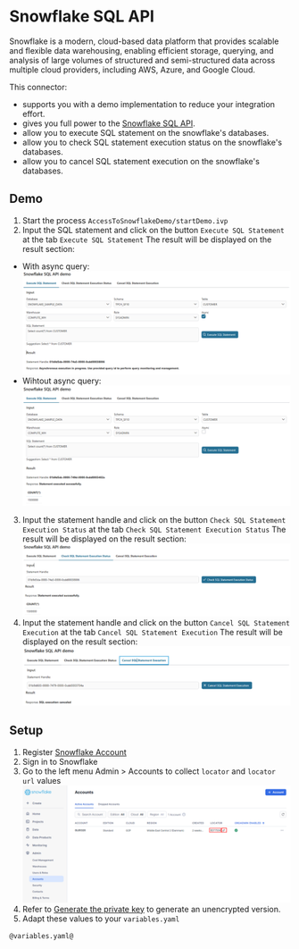 # Snowflake SQL API

Snowflake is a modern, cloud-based data platform that provides scalable and flexible data warehousing, enabling efficient storage, querying, and analysis of large volumes of structured and semi-structured data across multiple cloud providers, including AWS, Azure, and Google Cloud.

This connector:

- supports you with a demo implementation to reduce your integration effort.
- gives you full power to the [Snowflake SQL API](https://docs.snowflake.com/developer-guide/sql-api/index?_fsi=io7jNW4M&_fsi=io7jNW4M#limitations-of-the-sql-api).
- allow you to execute SQL statement on the snowflake's databases.
- allow you to check SQL statement execution status on the snowflake's databases.
- allow you to cancel SQL statement execution on the snowflake's databases.

## Demo

1. Start the process `AccessToSnowflakeDemo/startDemo.ivp`
2. Input the SQL statement and click on the button `Execute SQL Statement` at the tab `Execute SQL Statement`
The result will be displayed on the result section:
- With async query:
![async-query](images/execute-sql-statement-with-async.png)
- Wihtout async query:
![non-async-query](images/execute-sql-statement-without-async.png)
3. Input the statement handle and click on the button `Check SQL Statement Execution Status` at the tab `Check SQL Statement Execution Status`
The result will be displayed on the result section:
![check-sql-statement-execution-status](images/check-sql-statement-execution-status.png)
4. Input the statement handle and click on the button `Cancel SQL Statement Execution` at the tab `Cancel SQL Statement Execution`
The result will be displayed on the result section:
![cancel-sql-statement-execution](images/cancel-sql-statement-execution.png)

## Setup

1. Register [Snowflake Account](https://signup.snowflake.com)
2. Sign in to Snowflake
3. Go to the left menu Admin > Accounts to collect `locator` and `locator url` values
![get-locator](images/get-locator.png)
4. Refer to [Generate the private key](https://docs.snowflake.com/en/user-guide/key-pair-auth#generate-the-private-key) to generate an unencrypted version.
5. Adapt these values to your `variables.yaml`

```
@variables.yaml@
```

